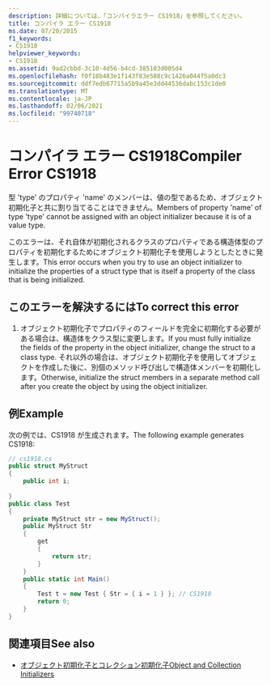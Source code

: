 ```yaml
---
description: 詳細については、「コンパイラエラー CS1918」を参照してください。
title: コンパイラ エラー CS1918
ms.date: 07/20/2015
f1_keywords:
- CS1918
helpviewer_keywords:
- CS1918
ms.assetid: 9ad2cbbd-3c10-4d56-b4cd-385103d005d4
ms.openlocfilehash: f0f18b483e1f143f83e588c9c1426a044f5a0dc3
ms.sourcegitcommit: ddf7edb67715a5b9a45e3dd44536dabc153c1de0
ms.translationtype: MT
ms.contentlocale: ja-JP
ms.lasthandoff: 02/06/2021
ms.locfileid: "99740718"
---
```

# <a name="compiler-error-cs1918"></a><span data-ttu-id="2bd91-103">コンパイラ エラー CS1918</span><span class="sxs-lookup"><span data-stu-id="2bd91-103">Compiler Error CS1918</span></span>

<span data-ttu-id="2bd91-104">型 'type' のプロパティ 'name' のメンバーは、値の型であるため、オブジェクト初期化子と共に割り当てることはできません。</span><span class="sxs-lookup"><span data-stu-id="2bd91-104">Members of property 'name' of type 'type' cannot be assigned with an object initializer because it is of a value type.</span></span>  
  
 <span data-ttu-id="2bd91-105">このエラーは、それ自体が初期化されるクラスのプロパティである構造体型のプロパティを初期化するためにオブジェクト初期化子を使用しようとしたときに発生します。</span><span class="sxs-lookup"><span data-stu-id="2bd91-105">This error occurs when you try to use an object initializer to initialize the properties of a struct type that is itself a property of the class that is being initialized.</span></span>  
  
## <a name="to-correct-this-error"></a><span data-ttu-id="2bd91-106">このエラーを解決するには</span><span class="sxs-lookup"><span data-stu-id="2bd91-106">To correct this error</span></span>  
  
1. <span data-ttu-id="2bd91-107">オブジェクト初期化子でプロパティのフィールドを完全に初期化する必要がある場合は、構造体をクラス型に変更します。</span><span class="sxs-lookup"><span data-stu-id="2bd91-107">If you must fully initialize the fields of the property in the object initializer, change the struct to a class type.</span></span> <span data-ttu-id="2bd91-108">それ以外の場合は、オブジェクト初期化子を使用してオブジェクトを作成した後に、別個のメソッド呼び出しで構造体メンバーを初期化します。</span><span class="sxs-lookup"><span data-stu-id="2bd91-108">Otherwise, initialize the struct members in a separate method call after you create the object by using the object initializer.</span></span>  
  
## <a name="example"></a><span data-ttu-id="2bd91-109">例</span><span class="sxs-lookup"><span data-stu-id="2bd91-109">Example</span></span>  

 <span data-ttu-id="2bd91-110">次の例では、CS1918 が生成されます。</span><span class="sxs-lookup"><span data-stu-id="2bd91-110">The following example generates CS1918:</span></span>  
  
```csharp  
// cs1918.cs  
public struct MyStruct  
{  
    public int i;  
  
}  
public class Test  
{  
    private MyStruct str = new MyStruct();  
    public MyStruct Str  
    {  
        get  
        {  
            return str;  
        }  
    }  
    public static int Main()  
    {  
        Test t = new Test { Str = { i = 1 } }; // CS1918  
        return 0;  
    }  
}  
```  
  
## <a name="see-also"></a><span data-ttu-id="2bd91-111">関連項目</span><span class="sxs-lookup"><span data-stu-id="2bd91-111">See also</span></span>

- [<span data-ttu-id="2bd91-112">オブジェクト初期化子とコレクション初期化子</span><span class="sxs-lookup"><span data-stu-id="2bd91-112">Object and Collection Initializers</span></span>](../programming-guide/classes-and-structs/object-and-collection-initializers.md)
